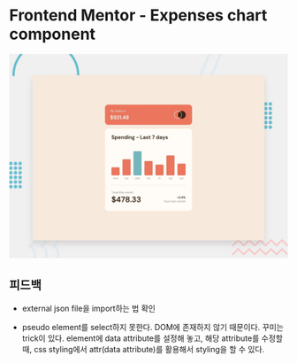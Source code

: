 # Frontend Mentor - Expenses chart component

![Design preview for the Expenses chart component coding challenge](./design/desktop-preview.jpg)

## 피드백

- external json file을 import하는 법 확인

- pseudo element를 select하지 못한다. DOM에 존재하지 않기 때문이다.
  꾸미는 trick이 있다.
  element에 data attribute를 설정해 놓고,
  해당 attribute를 수정할 때,
  css styling에서 attr(data attribute)를 활용해서 styling을 할 수 있다.
